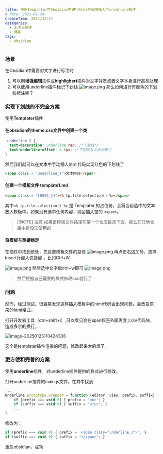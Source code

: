 ```yaml
---
title: 使用Templater在Obsidian中进行html代码块插入与underline插件
# date: 2025-01-24
createTime: 2024/12/24
categories:
  - 工作流搭建
  - 博客
tags:
  - Obsidian
---
```


### 场景

在Obsidian中需要对文字进行标注时
1. 可以用**增强编辑**插件或**highlighsrt**插件对文字背景或者文字本身进行高亮处理
2. 可以使用underline插件标记下划线
![image.png](https://fastly.jsdelivr.net/gh/easton119/oss/test111/20250124221654.png)
那么如何进行有颜色的下划线标注呢？

### 实现下划线的不完全方案

使用**Templater**插件

#### 在obsidian的theme.css文件中创建一个类 
```css
.underline_1 {
  text-decoration: underline red; /*下划线*/
  text-underline-offset: 4.6px; /*下划线与文本间距*/
}
```

然后我们就可以在文本中手动插入html代码实现红色的下划线了
```html
<span class = "underline_1">文本内容</span>
```


#### 创建一个模板文件 template1.md
```html
<span class = "t6999_14"><% tp.file.selection() %></span>
```
其中`<% tp.file.selection() %>` 是 Templater 的占位符，会将当前选中的文本放入模板中。如果没有选中任何内容，则会插入空的 `<span>`。


> [!NOTE] 注意
> 如果该模板文件路径在某一个仓库目录下面，那么在其他仓库中是没法使用的



#### 将模板与热键绑定

在插件中找到该处，先设置模板文件的路径
![image.png](https://fastly.jsdelivr.net/gh/easton119/oss/test111/20250124222854.png)
再点击右边加号，选择Insert行键入快捷键 ，比如Ctrl+W

![image.png](https://fastly.jsdelivr.net/gh/easton119/oss/test111/20250124223017.png)
然后选中文字后ctrl+w即可
![image.png](https://fastly.jsdelivr.net/gh/easton119/oss/test111/20250124223233.png)

> 然后根据自己需要的样式修改css就行了



### 问题

然而，经过测试，很容易发现这样插入模板中的html代码会出现问题，会改变原来的html格式。

打开开发者工具（ctrl+shift+i）,可以看见会在span标签外面再套上div代码块，造成多余的换行。

![image-20250125110424336](https://fastly.jsdelivr.net/gh/easton119/oss/test111/image-20250125110424336.png)

这个是templater插件渲染的问题，修改起来太麻烦了。



### 更方便和完善的方案

使用**underline**插件，对underline插件提供的样式进行修改。

打开underline插件的main.js文件，在其中找到
```js
...
Underline.prototype.wrapper = function (editor, view, prefix, suffix) {
    if (prefix === void 0) { prefix = "<u>"; }
    if (suffix === void 0) { suffix = "</u>"; }
    ...
}
```

修改为：

``````js
if (prefix === void 0) { prefix = '<span class="underline_1">'; }
if (suffix === void 0) { suffix = "</span>"; }
``````

重启obsidian，成功




